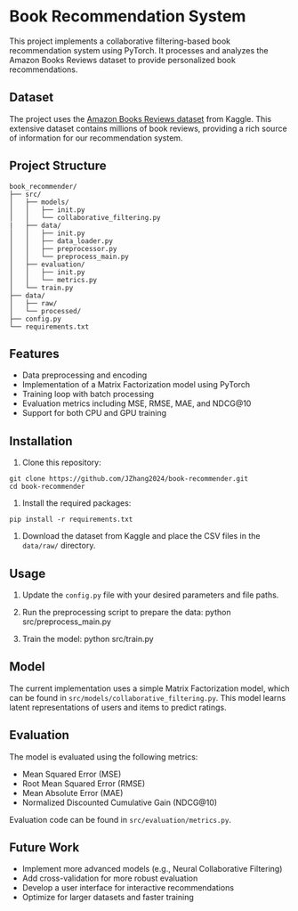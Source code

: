 # Book Recommendation System

This project implements a collaborative filtering-based book recommendation system using PyTorch. It processes and analyzes the Amazon Books Reviews dataset to provide personalized book recommendations.

## Dataset

The project uses the [Amazon Books Reviews dataset](https://www.kaggle.com/datasets/mohamedbakhet/amazon-books-reviews/data) from Kaggle. This extensive dataset contains millions of book reviews, providing a rich source of information for our recommendation system.

## Project Structure
```
book_recommender/
├── src/
│   ├── models/
│   │   ├── init.py
│   │   └── collaborative_filtering.py
|   ├── data/
│   │   ├── init.py
│   │   ├── data_loader.py
│   │   ├── preprocessor.py
│   │   └── preprocess_main.py
│   ├── evaluation/
│   │   ├── init.py
│   │   └── metrics.py
│   └── train.py
├── data/
│   ├── raw/
│   └── processed/
├── config.py
└── requirements.txt
```

## Features

- Data preprocessing and encoding
- Implementation of a Matrix Factorization model using PyTorch
- Training loop with batch processing
- Evaluation metrics including MSE, RMSE, MAE, and NDCG@10
- Support for both CPU and GPU training

## Installation

1. Clone this repository:
```
git clone https://github.com/JZhang2024/book-recommender.git
cd book-recommender
```
1. Install the required packages:
```
pip install -r requirements.txt
```
1. Download the dataset from Kaggle and place the CSV files in the `data/raw/` directory.

## Usage

1. Update the `config.py` file with your desired parameters and file paths.

2. Run the preprocessing script to prepare the data:
python src/preprocess_main.py
3. Train the model:
python src/train.py

## Model

The current implementation uses a simple Matrix Factorization model, which can be found in `src/models/collaborative_filtering.py`. This model learns latent representations of users and items to predict ratings.

## Evaluation

The model is evaluated using the following metrics:
- Mean Squared Error (MSE)
- Root Mean Squared Error (RMSE)
- Mean Absolute Error (MAE)
- Normalized Discounted Cumulative Gain (NDCG@10)

Evaluation code can be found in `src/evaluation/metrics.py`.

## Future Work

- Implement more advanced models (e.g., Neural Collaborative Filtering)
- Add cross-validation for more robust evaluation
- Develop a user interface for interactive recommendations
- Optimize for larger datasets and faster training